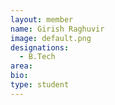 ```yaml
---
layout: member
name: Girish Raghuvir
image: default.png
designations: 
  - B.Tech
area:
bio:
type: student
---
```

